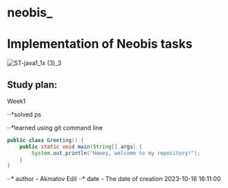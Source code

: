 # neobis_

# Implementation of Neobis tasks

![ST-java1_1x (3)_3](https://github.com/Akmatovedil/neobis_/assets/106029627/d130fba6-1f62-430b-9035-4ec30cfa3c69)


## Study plan:

Week1

⋅⋅*solved ps

⋅⋅*learned using git command line

```java
public class Greeting() {
    public static void main(String[] args) {
        System.out.println("Heeey, welcome to my repository!");
    }
}
```

⋅⋅* author - Akmatov Edil
⋅⋅* date - The date of creation 2023-10-16 16:11:00
